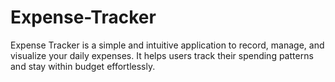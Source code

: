 # Expense-Tracker
Expense Tracker is a simple and intuitive application to record, manage, and visualize your daily expenses. It helps users track their spending patterns and stay within budget effortlessly.
